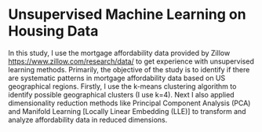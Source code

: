 # Unsupervised Machine Learning on Housing Data

In this study, I use the mortgage affordability data provided by Zillow https://www.zillow.com/research/data/ to get experience with unsupervised learning methods. Primarily, the objective of the study is to identify if there are systematic patterns in mortgage affordability data based on US geographical regions. Firstly, I use the k-means clustering algorithm to identify possible geographical clusters (I use k=4). Next I also applied dimensionality reduction methods like Principal Component Analysis (PCA) and Manifold Learning [Locally Linear Embedding (LLE)] to transform and analyze affordability data in reduced dimensions.
